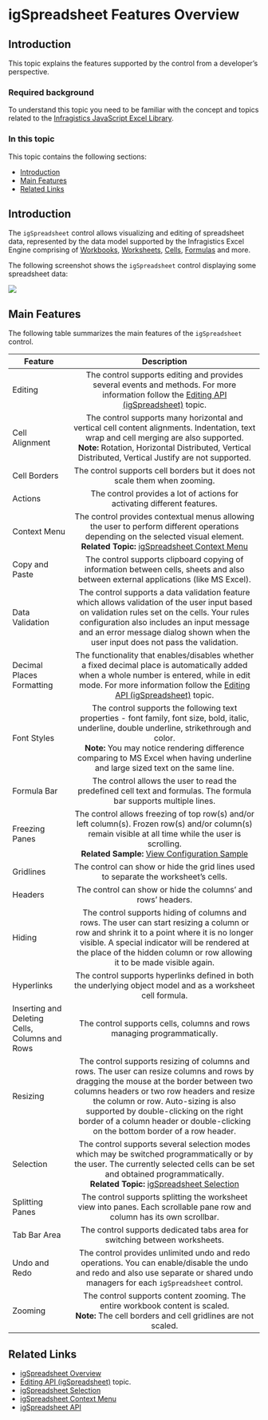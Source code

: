 ﻿<!--
|metadata|
{
    "fileName": "igspreadsheet-feature-overview",
    "controlName": "igSpreadsheet",
    "tags": []
}
|metadata|
-->

# igSpreadsheet Features Overview

## Introduction

This topic explains the features supported by the control from a developer’s perspective.

### Required background
To understand this topic you need to be familiar with the concept and topics related to the [Infragistics JavaScript Excel Library](javascript-excel-library.html).

### In this topic
This topic contains the following sections:

-   [Introduction](#introduction)
- 	[Main Features](#main_features)
- 	[Related Links](#related_links)

## <a id="introduction"></a>Introduction

The `igSpreadsheet` control allows visualizing and editing of spreadsheet data, represented by the data model supported by the Infragistics Excel Engine comprising of [Workbooks](%%jQueryApiUrl%%/ig.excel.Workbook), [Worksheets](%%jQueryApiUrl%%/ig.excel.Worksheet), [Cells](%%jQueryApiUrl%%/ig.excel.WorksheetCell), [Formulas](%%jQueryApiUrl%%/ig.excel.Formula) and more.

The following screenshot shows the `igSpreadsheet` control displaying some spreadsheet data:

![](images/igSpreadsheet.png)

## <a id="main_features"></a>Main Features

The following table summarizes the main features of the `igSpreadsheet` control.

| Feature			| Description     																	|
| ------------- 	|:-------------:																	|
| Editing           | The control supports editing and provides several events and methods. For more information follow the [Editing API (igSpreadsheet)](igspreadsheet-editing.html) topic.	|
| Cell Alignment    | The control supports many horizontal and vertical cell content alignments. Indentation, text wrap and cell merging are also supported. <br>**Note:** Rotation, Horizontal Distributed, Vertical Distributed, Vertical Justify are not supported. |
| Cell Borders		| The control supports cell borders but it does not scale them when zooming. |
| Actions			| The control provides a lot of actions for activating different features.   |
| Context Menu 		| The control provides contextual menus allowing the user to perform different operations depending on the selected visual element. <br>**Related Topic:** [igSpreadsheet Context Menu](igspreadsheet-Context-Menu.html) |
| Copy and Paste 	| The control supports clipboard copying of information between cells, sheets and also between external applications (like MS Excel). |
| Data Validation 	| The control supports a data validation feature which allows validation of the user input based on validation rules set on the cells. Your rules configuration also includes an input message and an error message dialog shown when the user input does not pass the validation. |
| Decimal Places Formatting 	| The functionality that enables/disables whether a fixed decimal place is automatically added when a whole number is entered, while in edit mode. For more information follow the [Editing API (igSpreadsheet)](igspreadsheet-editing.html) topic. |
| Font Styles 		| The control supports the following text properties - font family, font size, bold, italic, underline, double underline, strikethrough and color.<br> **Note:** You may notice rendering difference comparing to MS Excel when having underline and large sized text on the same line. |
| Formula Bar 		| The control allows the user to read the predefined cell text and formulas. The formula bar supports multiple lines. |
| Freezing Panes	| The control allows freezing of top row(s) and/or left column(s). Frozen row(s) and/or column(s) remain visible at all time while the user is scrolling. <br>**Related Sample:** [View Configuration Sample](%%SamplesUrl%%/spreadsheet/view-configuration) |
| Gridlines			| The control can show or hide the grid lines used to separate the worksheet’s cells. |
| Headers			| The control can show or hide the columns’ and rows’ headers.						  |
| Hiding			| The control supports hiding of columns and rows. The user can start resizing a column or row and shrink it to a point where it is no longer visible. A special indicator will be rendered at the place of the hidden column or row allowing it to be made visible again. |
| Hyperlinks		| The control supports hyperlinks defined in both the underlying object model and as a worksheet cell formula.  |
| Inserting and Deleting Cells, Columns and Rows | The control supports cells, columns and rows managing programmatically.  |
| Resizing			| The control supports resizing of columns and rows. The user can resize columns and rows by dragging the mouse at the border between two columns headers or two row headers and resize the column or row. Auto-sizing is also supported by double-clicking on the right border of a column header or double-clicking on the bottom border of a row header. |
| Selection			| The control supports several selection modes which may be switched programmatically or by the user. The currently selected cells can be set and obtained programmatically. <br>**Related Topic:** [igSpreadsheet Selection](igspreadsheet-selection.html) |
| Splitting Panes	| The control supports splitting the worksheet view into panes. Each scrollable pane row and column has its own scrollbar.	|
| Tab Bar Area		| The control supports dedicated tabs area for switching between worksheets.	|
| Undo and Redo		| The control provides unlimited undo and redo operations. You can enable/disable the undo and redo and also use separate or shared undo managers for each `igSpreadsheet` control.		|
| Zooming			| The control supports content zooming. The entire workbook content is scaled.<br> **Note:** The cell borders and cell gridlines are not scaled.	|

## <a id="#related_links"></a> Related Links

-   [igSpreadsheet Overview](igSpreadsheet-Overview.html)
-   [Editing API (igSpreadsheet)](igspreadsheet-editing.html) topic.
-   [igSpreadsheet Selection](igspreadsheet-selection.html)
-   [igSpreadsheet Context Menu](igspreadsheet-context-menu.html)
-   [igSpreadsheet API](%%jQueryApiUrl%%/ui.igspreadsheet)